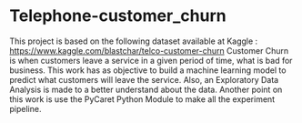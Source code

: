 # Telephone-customer_churn
This project is based on the following dataset available at Kaggle : https://www.kaggle.com/blastchar/telco-customer-churn
Customer Churn is when customers leave a service in a given period of time, what is bad for business.
This work has as objective to build a machine learning model to predict what customers will leave the service. Also, an Exploratory Data Analysis is made to a better understand about the data. Another point on this work is use the PyCaret Python Module to make all the experiment pipeline.
